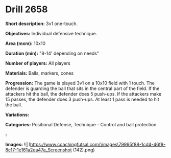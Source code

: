 # Drill 2658

**Short description:**
3v1 one-touch.

**Objectives:**
Individual defensive technique.

**Area (mxm):**
10x10

**Duration (min):**
"8-14' depending on needs"

**Number of players:**
All players

**Materials:**
Balls, markers, cones

**Progression:**
The game is played 3v1 on a 10x10 field with 1 touch. The defender is guarding the ball that sits in the central part of the field. If the attackers hit the ball, the defender does 5 push-ups. If the attackers make 15 passes, the defender does 3 push-ups. At least 1 pass is needed to hit the ball.

**Variations:**


**Categories:**
Positional Defense, Technique - Control and ball protection

**:**


**Images:**
![](https://www.coachingfutsal.com/\images\79995f88-1cd4-46f8-8c17-1e161a2ea47a_Screenshot (142).png)

